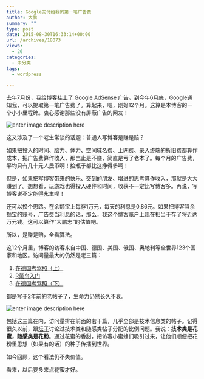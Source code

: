 ```yaml
---
title: Google支付给我的第一笔广告费
author: 大鹏
summary: ""
type: post
date: 2015-08-30T16:33:14+00:00
url: /archives/18073
views:
  - 26
categories:
  - 未分类
tags:
  - wordpress

---
```

去年7月份，我[给博客挂上了 Google AdSense 广告][1]。到今年6月底，Google通知我，可以提取第一笔广告费了。算起来，嗯，刚好12个月。这算是本博客的一个小小里程碑。衷心感谢那些没有屏蔽广告的网友！

![enter image description here][2]

这又涉及了一个老生常谈的话题：普通人写博客是赚是赔？

如果把投入的时间、脑力、体力、空间域名费、上网费、录入终端的折旧费都算作成本，把广告费算作收入，那岂止是不赚，简直是亏了老本了。每个月的广告费，平均只有几十元人民币啊！捡瓶子都比这挣得多啊！

但是，如果把写博客带来的快乐、交到的朋友、增进的思考算作收入，那就是大大赚到了。想想看，玩游戏也得投入硬件和时间，收获不一定比写博客多。再说，写博客说不定能[得永生][3]呢！

还可以换个思路。在余额宝上每存1万元，每天的利息是0.86元。如果把博客当余额宝的账号，广告费当利息的话，那么，我这个博客账户上现在相当于存了将近两万元钱。这可以算作“大鹏志”的估值吧。

所以，是赚是赔，全看算法。

这12个月里，博客的访客来自中国、德国、美国、俄国、奥地利等全世界123个国家和地区。访问量最大的仍然是老三篇：

  1. [在德国考驾照（上）][4]
  2. [R菜鸟入门][5]
  3. [在德国考驾照（下）][6]

都是写于2年前的老帖子了，生命力仍然长久不衰。

![enter image description here][7]

包括这三篇在内，访问量排在前面的若干篇，几乎全部是技术信息类的帖子。记得很久以前，跟[坛子][8]讨论过技术类和随感类帖子分配的比例问题。我说：**技术类是花蜜，随感类是花粉**。通过花蜜的香甜，把访客小蜜蜂们吸引过来，让他们顺便把花粉里思想（如果有的话）的种子传播到世界。

如今回顾，这个看法仍不失价值。

看来，以后要多来点花蜜才好。

 [1]: http://dapengde.com/archives/17260
 [2]: http://creazy.net/img/20070801_1_01.jpg
 [3]: http://dapengde.com/archives/17808
 [4]: http://dapengde.com/archives/15535
 [5]: http://dapengde.com/r4dummies
 [6]: http://dapengde.com/archives/15557
 [7]: http://dapengde.com/wp-content/uploads/2015/08/2015-08-30.jpg
 [8]: https://tumutanzi.com/
